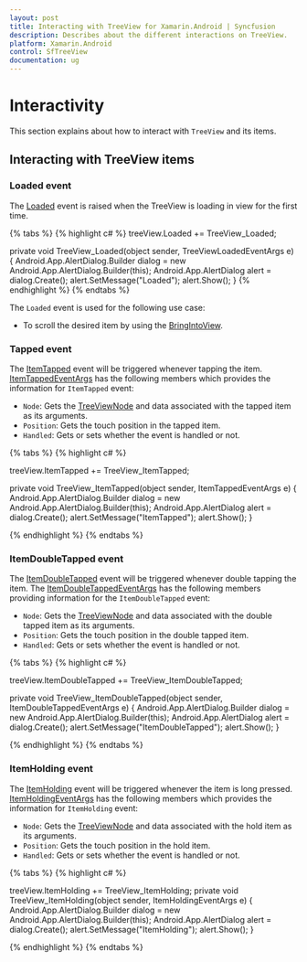 ```yaml
---
layout: post
title: Interacting with TreeView for Xamarin.Android | Syncfusion
description: Describes about the different interactions on TreeView.
platform: Xamarin.Android
control: SfTreeView
documentation: ug
---
```


# Interactivity

 This section explains about how to interact with `TreeView` and its items.

## Interacting with TreeView items

### Loaded event

The [Loaded](https://help.syncfusion.com/cr/xamarin-android/Syncfusion.SfTreeView.Android~Syncfusion.Android.TreeView.SfTreeView~Loaded_EV.html) event is raised when the TreeView is loading in view for the first time.

{% tabs %}
{% highlight c# %}
treeView.Loaded += TreeView_Loaded;

private void TreeView_Loaded(object sender, TreeViewLoadedEventArgs e)
{
    Android.App.AlertDialog.Builder dialog = new Android.App.AlertDialog.Builder(this);
    Android.App.AlertDialog alert = dialog.Create();
    alert.SetMessage("Loaded");
    alert.Show();
}
{% endhighlight %}
{% endtabs %}
 
The `Loaded` event is used for the following use case:

* To scroll the desired item by using the [BringIntoView](https://help.syncfusion.com/cr/xamarin-android/Syncfusion.SfTreeView.Android~Syncfusion.Android.TreeView.SfTreeView~NodeCollapsed_EV.html).

### Tapped event

The [ItemTapped](https://help.syncfusion.com/cr/xamarin-android/Syncfusion.SfTreeView.Android~Syncfusion.Android.TreeView.SfTreeView~ItemTapped_EV.html) event will be triggered whenever tapping the item.  [ItemTappedEventArgs](https://help.syncfusion.com/cr/xamarin-android/Syncfusion.SfTreeView.Android~Syncfusion.Android.TreeView.ItemTappedEventArgs.html) has the following members which provides the information for `ItemTapped` event:

 * `Node`: Gets the [TreeViewNode](https://help.syncfusion.com/cr/xamarin-android/Syncfusion.SfTreeView.Android~Syncfusion.TreeView.Engine.TreeViewNode.html) and data associated with the tapped item as its arguments.
 * `Position`: Gets the touch position in the tapped item.
 * `Handled`: Gets or sets whether the event is handled or not.

{% tabs %}
{% highlight c# %}

treeView.ItemTapped += TreeView_ItemTapped;

private void TreeView_ItemTapped(object sender, ItemTappedEventArgs e)
{
    Android.App.AlertDialog.Builder dialog = new Android.App.AlertDialog.Builder(this);
    Android.App.AlertDialog alert = dialog.Create();
    alert.SetMessage("ItemTapped");
    alert.Show();
}

{% endhighlight %}
{% endtabs %}

### ItemDoubleTapped event

The [ItemDoubleTapped](https://help.syncfusion.com/cr/xamarin-android/Syncfusion.SfTreeView.Android~Syncfusion.Android.TreeView.SfTreeView~ItemDoubleTapped_EV.html) event will be triggered whenever double tapping the item. The [ItemDoubleTappedEventArgs](https://help.syncfusion.com/cr/xamarin-android/Syncfusion.SfTreeView.Android~Syncfusion.Android.TreeView.ItemDoubleTappedEventArgs.html) has the following members providing information for the `ItemDoubleTapped` event:

 * `Node`: Gets the [TreeViewNode](https://help.syncfusion.com/cr/xamarin-android/Syncfusion.SfTreeView.Android~Syncfusion.TreeView.Engine.TreeViewNode.html) and data associated with the double tapped item as its arguments.
 * `Position`: Gets the touch position in the double tapped item.
 * `Handled`: Gets or sets whether the event is handled or not.

{% tabs %}
{% highlight c# %}

treeView.ItemDoubleTapped += TreeView_ItemDoubleTapped;

private void TreeView_ItemDoubleTapped(object sender, ItemDoubleTappedEventArgs e)
{
    Android.App.AlertDialog.Builder dialog = new Android.App.AlertDialog.Builder(this);
    Android.App.AlertDialog alert = dialog.Create();
    alert.SetMessage("ItemDoubleTapped");
    alert.Show();
}

{% endhighlight %}
{% endtabs %}

### ItemHolding event

The [ItemHolding](https://help.syncfusion.com/cr/xamarin-android/Syncfusion.SfTreeView.Android~Syncfusion.Android.TreeView.SfTreeView~ItemHolding_EV.html) event will be triggered whenever the item is long pressed.
 [ItemHoldingEventArgs](https://help.syncfusion.com/cr/xamarin-android/Syncfusion.SfTreeView.Android~Syncfusion.Android.TreeView.ItemHoldingEventArgs.html) has the following members which provides the information for `ItemHolding` event:

 * `Node`: Gets the [TreeViewNode](https://help.syncfusion.com/cr/xamarin-android/Syncfusion.SfTreeView.Android~Syncfusion.TreeView.Engine.TreeViewNode.html) and data associated with the hold item as its arguments.
 * `Position`: Gets the touch position in the hold item.
 * `Handled`: Gets or sets whether the event is handled or not.

{% tabs %}
{% highlight c# %}

treeView.ItemHolding += TreeView_ItemHolding;
private void TreeView_ItemHolding(object sender, ItemHoldingEventArgs e)
{
    Android.App.AlertDialog.Builder dialog = new Android.App.AlertDialog.Builder(this);
    Android.App.AlertDialog alert = dialog.Create();
    alert.SetMessage("ItemHolding");
    alert.Show();
}

{% endhighlight %}
{% endtabs %}